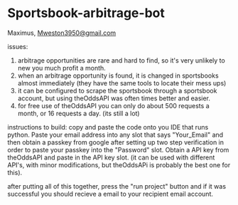 # Sportsbook-arbitrage-bot
Maximus, Mweston3950@gmail.com

issues:
1) arbitrage opportunities are rare and hard to find, so it's very unlikely to new you much profit a month.
2) when an arbitrage opportunity is found, it is changed in sportsbooks almost immediately (they have the same tools to locate their mess ups)
3) it can be configured to scrape the sportsbook through a sportsbook account, but using theOddsAPI was often times better and easier.
4) for free use of theOddsAPI you can only do about 500 requests a month, or 16 requests a day. (its still a lot)

instructions to build: copy and paste the code onto you IDE that runs python. Paste your email address into any slot that says "Your_Email" and then obtain a passkey from google after setting up two step verification in order to
paste your passkey into the "Password" slot. Obtain a API key from theOddsAPI and paste in the API key slot. (it can be used with different API's, with minor modifications, but theOddsAPi is probably the best one for this).

after putting all of this together, press the "run project" button and if it was successful you should recieve a email to your recipient email account.
